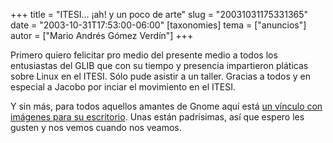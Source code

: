 +++
title = "ITESI... ¡ah! y  un poco de arte"
slug = "20031031175331365"
date = "2003-10-31T17:53:00-06:00"
[taxonomies]
tema = ["anuncios"]
autor = ["Mario Andrés Gómez Verdín"]
+++

Primero quiero felicitar pro medio del presente medio a todos los
entusiastas del GLIB que con su tiempo y presencia impartieron pláticas
sobre Linux en el ITESI. Sólo pude asistir a un taller. Gracias a todos
y en especial a Jacobo por inciar el movimiento en el ITESI.

Y sin más, para todos aquellos amantes de Gnome aquí está [un vínculo
con imágenes para su
escritorio](http://art.gnome.org/backgrounds/gnome/index.php?page=1&sort_by=date&thumbnails_per_page=12).
Unas están padrísimas, así que espero les gusten y nos vemos cuando nos
veamos.

